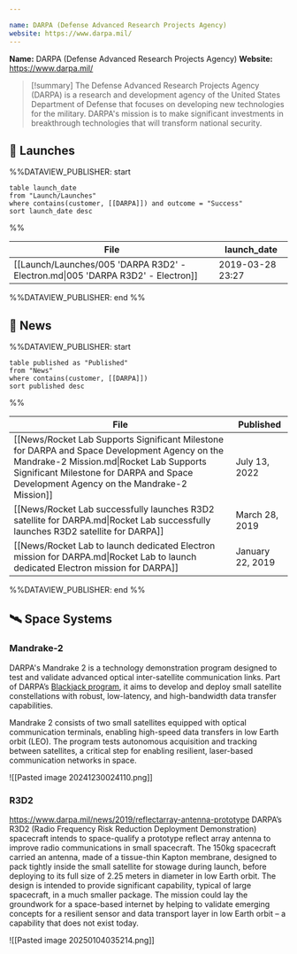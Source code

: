 ```yaml
---

name: DARPA (Defense Advanced Research Projects Agency)
website: https://www.darpa.mil/
---
```


**Name:** DARPA (Defense Advanced Research Projects Agency)
**Website:** https://www.darpa.mil/

>[!summary]
>The Defense Advanced Research Projects Agency (DARPA) is a research and development agency of the United States Department of Defense that focuses on developing new technologies for the military. DARPA's mission is to make significant investments in breakthrough technologies that will transform national security.
## 🚀 Launches

%%DATAVIEW_PUBLISHER: start
```
table launch_date
from "Launch/Launches"
where contains(customer, [[DARPA]]) and outcome = "Success"
sort launch_date desc
```
%%

| File                                                                            | launch_date      |
| ------------------------------------------------------------------------------- | ---------------- |
| [[Launch/Launches/005 'DARPA R3D2' - Electron.md\|005 'DARPA R3D2' - Electron]] | 2019-03-28 23:27 |

%%DATAVIEW_PUBLISHER: end %%


## 📰 News
%%DATAVIEW_PUBLISHER: start
```
table published as "Published"
from "News"
where contains(customer, [[DARPA]])
sort published desc
```
%%

| File                                                                                                                                                                                                                               | Published        |
| ---------------------------------------------------------------------------------------------------------------------------------------------------------------------------------------------------------------------------------- | ---------------- |
| [[News/Rocket Lab Supports Significant Milestone for DARPA and Space Development Agency on the Mandrake-2 Mission.md\|Rocket Lab Supports Significant Milestone for DARPA and Space Development Agency on the Mandrake-2 Mission]] | July 13, 2022    |
| [[News/Rocket Lab successfully launches R3D2 satellite for DARPA.md\|Rocket Lab successfully launches R3D2 satellite for DARPA]]                                                                                                   | March 28, 2019   |
| [[News/Rocket Lab to launch dedicated Electron mission for DARPA.md\|Rocket Lab to launch dedicated Electron mission for DARPA]]                                                                                                   | January 22, 2019 |

%%DATAVIEW_PUBLISHER: end %%
## 🛰️ Space Systems

### Mandrake-2

DARPA's Mandrake 2 is a technology demonstration program designed to test and validate advanced optical inter-satellite communication links. Part of DARPA’s [Blackjack program](https://www.darpa.mil/research/programs/blackjack), it aims to develop and deploy small satellite constellations with robust, low-latency, and high-bandwidth data transfer capabilities.

Mandrake 2 consists of two small satellites equipped with optical communication terminals, enabling high-speed data transfers in low Earth orbit (LEO). The program tests autonomous acquisition and tracking between satellites, a critical step for enabling resilient, laser-based communication networks in space.

![[Pasted image 20241230024110.png]]


### R3D2

https://www.darpa.mil/news/2019/reflectarray-antenna-prototype
DARPA’s R3D2 (Radio Frequency Risk Reduction Deployment Demonstration) spacecraft intends to space-qualify a prototype reflect array antenna to improve radio communications in small spacecraft. The 150kg spacecraft carried an antenna, made of a tissue-thin Kapton membrane, designed to pack tightly inside the small satellite for stowage during launch, before deploying to its full size of 2.25 meters in diameter in low Earth orbit. The design is intended to provide significant capability, typical of large spacecraft, in a much smaller package. The mission could lay the groundwork for a space-based internet by helping to validate emerging concepts for a resilient sensor and data transport layer in low Earth orbit – a capability that does not exist today.

![[Pasted image 20250104035214.png]]